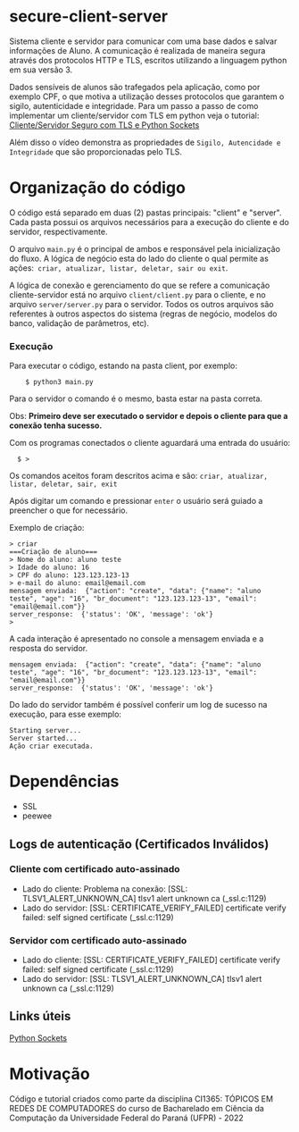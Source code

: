 # secure-client-server

Sistema cliente e servidor para comunicar com uma base dados e salvar informações de Aluno.
A comunicação é realizada de maneira segura através dos protocolos HTTP e TLS, escritos utilizando a linguagem python em sua versão 3.

Dados sensíveis de alunos são trafegados pela aplicação, como por exemplo CPF, o que motiva a utilização desses protocolos que garantem o sigilo, autenticidade e integridade. Para um passo a passo de como implementar um cliente/servidor com TLS em python veja o tutorial:
[Cliente/Servidor Seguro com TLS e Python Sockets](https://www.youtube.com/watch?v=8AlmRA68JnU)

Além disso o vídeo demonstra as propriedades de `Sigilo, Autencidade e Integridade` que são proporcionadas pelo TLS.

# Organização do código

O código está separado em duas (2) pastas principais: "client" e "server". Cada pasta possui os arquivos necessários para a execução do cliente e do servidor, respectivamente.

O arquivo `main.py` é o principal de ambos e responsável pela inicialização do fluxo. A lógica de negócio esta do lado do cliente o qual permite as ações:` criar, atualizar, listar, deletar, sair ou exit`.

A lógica de conexão e gerenciamento do que se refere a comunicação cliente-servidor está no arquivo `client/client.py` para o cliente, e no arquivo `server/server.py` para o servidor. Todos os outros arquivos são referentes à outros aspectos do sistema (regras de negócio, modelos do banco, validação de parâmetros, etc).

### Execução

Para executar o código, estando na pasta client, por exemplo:

```console
    $ python3 main.py
```

Para o servidor o comando é o mesmo, basta estar na pasta correta.

Obs: **Primeiro deve ser executado o servidor e depois o cliente para que a conexão tenha sucesso.**

Com os programas conectados o cliente aguardará uma entrada do usuário:

```console
  $ >
```
Os comandos aceitos foram descritos acima e são:
`criar, atualizar, listar, deletar, sair, exit`

Após digitar um comando e pressionar `enter` o usuário será guiado a preencher o que for necessário.

Exemplo de criação:

```
> criar
===Criação de aluno===
> Nome do aluno: aluno teste
> Idade do aluno: 16
> CPF do aluno: 123.123.123-13
> e-mail do aluno: email@email.com
mensagem enviada:  {"action": "create", "data": {"name": "aluno teste", "age": "16", "br_document": "123.123.123-13", "email": "email@email.com"}}
server_response:  {'status': 'OK', 'message': 'ok'}
>
```
A cada interação é apresentado no console a mensagem enviada e a resposta do servidor.
```
mensagem enviada:  {"action": "create", "data": {"name": "aluno teste", "age": "16", "br_document": "123.123.123-13", "email": "email@email.com"}}
server_response:  {'status': 'OK', 'message': 'ok'}
```

Do lado do servidor também é possível conferir um log de sucesso na execução, para esse exemplo:
```console
Starting server...
Server started...
Ação criar executada.
```

# Dependências

* SSL
* peewee

## Logs de autenticação (Certificados Inválidos)

### Cliente com certificado auto-assinado

- Lado do cliente: Problema na conexão: [SSL: TLSV1_ALERT_UNKNOWN_CA] tlsv1 alert unknown ca (\_ssl.c:1129)
- Lado do servidor: [SSL: CERTIFICATE_VERIFY_FAILED] certificate verify failed: self signed certificate (\_ssl.c:1129)

### Servidor com certificado auto-assinado

- Lado do cliente: [SSL: CERTIFICATE_VERIFY_FAILED] certificate verify failed: self signed certificate (\_ssl.c:1129)
- Lado do servidor: [SSL: TLSV1_ALERT_UNKNOWN_CA] tlsv1 alert unknown ca (\_ssl.c:1129)

## Links úteis

[Python Sockets](https://realpython.com/python-sockets/)

# Motivação

Código e tutorial criados como parte da disciplina CI1365: TÓPICOS EM REDES DE COMPUTADORES do curso de Bacharelado em Ciência da Computação da Universidade Federal do Paraná (UFPR) - 2022
